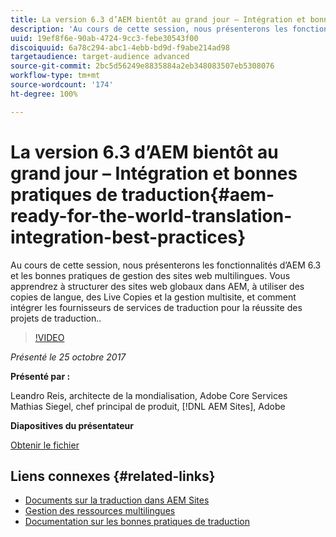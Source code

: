 ```yaml
---
title: La version 6.3 d’AEM bientôt au grand jour – Intégration et bonnes pratiques de traduction
description: 'Au cours de cette session, nous présenterons les fonctionnalités d’AEM 6.3 et les bonnes pratiques de gestion des sites web multilingues. Vous apprendrez à structurer des sites web globaux dans AEM, à utiliser des copies de langue, des Live Copies et la gestion multisite, et comment intégrer les fournisseurs de services de traduction pour la réussite des projets de traduction.. '
uuid: 19ef8f6e-90ab-4724-9cc3-febe30543f00
discoiquuid: 6a78c294-abc1-4ebb-bd9d-f9abe214ad98
targetaudience: target-audience advanced
source-git-commit: 2bc5d56249e8835884a2eb348083507eb5308076
workflow-type: tm+mt
source-wordcount: '174'
ht-degree: 100%

---
```



# La version 6.3 d’AEM bientôt au grand jour – Intégration et bonnes pratiques de traduction{#aem-ready-for-the-world-translation-integration-best-practices}

Au cours de cette session, nous présenterons les fonctionnalités d’AEM 6.3 et les bonnes pratiques de gestion des sites web multilingues. Vous apprendrez à structurer des sites web globaux dans AEM, à utiliser des copies de langue, des Live Copies et la gestion multisite, et comment intégrer les fournisseurs de services de traduction pour la réussite des projets de traduction..

>[!VIDEO](https://video.tv.adobe.com/v/21532/?quality=9)

*Présenté le 25 octobre 2017*

**Présenté par :**

Leandro Reis, architecte de la mondialisation, Adobe Core Services\
Mathias Siegel, chef principal de produit, [!DNL AEM Sites], Adobe

**Diapositives du présentateur**

[Obtenir le fichier](assets/immerse-2017-translationpresentation-rev1.pdf)

## Liens connexes {#related-links}

* [Documents sur la traduction dans AEM Sites](https://docs.adobe.com/docs/en/aem/6-3/administer/sites/translation.html)
* [Gestion des ressources multilingues](https://docs.adobe.com/docs/en/aem/6-3/author/assets/managing-assets-touch-ui/multilingual-assets.html)
* [Documentation sur les bonnes pratiques de traduction](https://docs.adobe.com/docs/en/aem/6-3/administer/sites/translation/tc-bp.html)